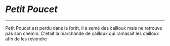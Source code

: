 # *Petit Poucet*
---
Petit Poucet est perdu dans la forêt, il a semé des cailloux mais ne retrouve pas son chemin.
C'etait la marchande de cailloux
qui ramasait les cailloux
afin de les revendre
